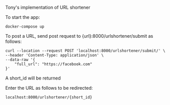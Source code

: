 Tony's implementation of URL shortener

To start the app:
```
docker-compose up
```

To post a URL, send post request to {url}:8000/urlshortener/submit as follows:
```
curl --location --request POST 'localhost:8000/urlshortener/submit/' \
--header 'Content-Type: application/json' \
--data-raw '{
    "full_url": "https://facebook.com"
}'
```
A short_id will be returned

Enter the URL as follows to be redirected:
```
localhost:8000/urlshortener/{short_id}
```
